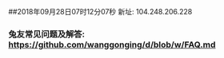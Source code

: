 ##2018年09月28日07时12分07秒 新址: 104.248.206.228
### 兔友常见问题及解答: https://github.com/wanggonging/d/blob/w/FAQ.md
